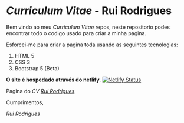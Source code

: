 # *Curriculum Vitae* - Rui Rodrigues

Bem vindo ao meu *Curriculum Vitae* repos, neste repositorio podes encontrar todo o codigo usado para criar a minha pagina.

Esforcei-me para criar a pagina toda usando as seguintes tecnologias:
1. HTML 5
2. CSS 3
3. Bootstrap 5 (Beta)

**O site é hospedado através do netlify**.
[![Netlify Status](https://api.netlify.com/api/v1/badges/c242a11d-0366-4bf2-8d7d-8d14a564456c/deploy-status)](https://app.netlify.com/sites/ruirodrigues/deploys)

Pagina do *CV [Rui Rodrigues](https://ruirodrigues.netlify.app/).*

Cumprimentos,

*Rui Rodrigues*
